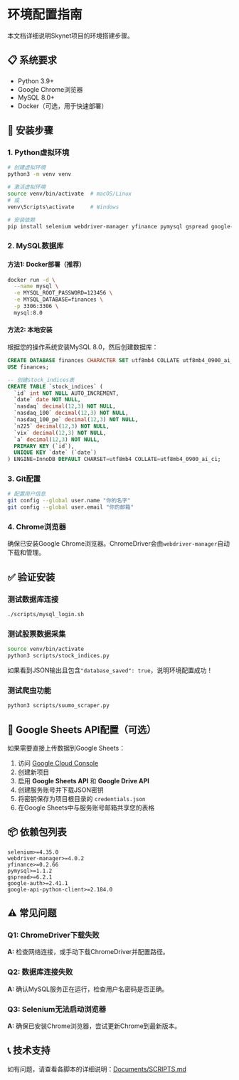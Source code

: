 # 环境配置指南

本文档详细说明Skynet项目的环境搭建步骤。

## 📋 系统要求

- Python 3.9+
- Google Chrome浏览器
- MySQL 8.0+
- Docker（可选，用于快速部署）

## 🔧 安装步骤

### 1. Python虚拟环境

```bash
# 创建虚拟环境
python3 -m venv venv

# 激活虚拟环境
source venv/bin/activate  # macOS/Linux
# 或
venv\Scripts\activate     # Windows

# 安装依赖
pip install selenium webdriver-manager yfinance pymysql gspread google-auth google-auth-oauthlib google-api-python-client
```

### 2. MySQL数据库

#### 方法1: Docker部署（推荐）

```bash
docker run -d \
  --name mysql \
  -e MYSQL_ROOT_PASSWORD=123456 \
  -e MYSQL_DATABASE=finances \
  -p 3306:3306 \
  mysql:8.0
```

#### 方法2: 本地安装

根据您的操作系统安装MySQL 8.0，然后创建数据库：

```sql
CREATE DATABASE finances CHARACTER SET utf8mb4 COLLATE utf8mb4_0900_ai_ci;
USE finances;

-- 创建stock_indices表
CREATE TABLE `stock_indices` (
  `id` int NOT NULL AUTO_INCREMENT,
  `date` date NOT NULL,
  `nasdaq` decimal(12,3) NOT NULL,
  `nasdaq_100` decimal(12,3) NOT NULL,
  `nasdaq_100_pe` decimal(12,3) NOT NULL,
  `n225` decimal(12,3) NOT NULL,
  `vix` decimal(12,3) NOT NULL,
  `a` decimal(12,3) NOT NULL,
  PRIMARY KEY (`id`),
  UNIQUE KEY `date` (`date`)
) ENGINE=InnoDB DEFAULT CHARSET=utf8mb4 COLLATE=utf8mb4_0900_ai_ci;
```

### 3. Git配置

```bash
# 配置用户信息
git config --global user.name "你的名字"
git config --global user.email "你的邮箱"
```

### 4. Chrome浏览器

确保已安装Google Chrome浏览器。ChromeDriver会由`webdriver-manager`自动下载和管理。

## ✅ 验证安装

### 测试数据库连接

```bash
./scripts/mysql_login.sh
```

### 测试股票数据采集

```bash
source venv/bin/activate
python3 scripts/stock_indices.py
```

如果看到JSON输出且包含`"database_saved": true`，说明环境配置成功！

### 测试爬虫功能

```bash
python3 scripts/suumo_scraper.py
```

## 🔐 Google Sheets API配置（可选）

如果需要直接上传数据到Google Sheets：

1. 访问 [Google Cloud Console](https://console.cloud.google.com/)
2. 创建新项目
3. 启用 **Google Sheets API** 和 **Google Drive API**
4. 创建服务账号并下载JSON密钥
5. 将密钥保存为项目根目录的 `credentials.json`
6. 在Google Sheets中与服务账号邮箱共享您的表格

## 📦 依赖包列表

```
selenium>=4.35.0
webdriver-manager>=4.0.2
yfinance>=0.2.66
pymysql>=1.1.2
gspread>=6.2.1
google-auth>=2.41.1
google-api-python-client>=2.184.0
```

## ⚠️ 常见问题

### Q1: ChromeDriver下载失败
**A:** 检查网络连接，或手动下载ChromeDriver并配置路径。

### Q2: 数据库连接失败
**A:** 确认MySQL服务正在运行，检查用户名密码是否正确。

### Q3: Selenium无法启动浏览器
**A:** 确保已安装Chrome浏览器，尝试更新Chrome到最新版本。

## 📞 技术支持

如有问题，请查看各脚本的详细说明：[Documents/SCRIPTS.md](SCRIPTS.md)

